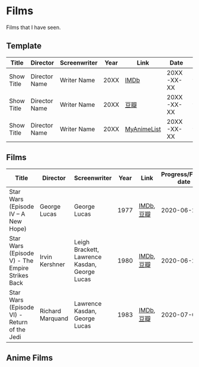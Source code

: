 # Films

Films that I have seen.

## Template

| Title | Director | Screenwriter | Year | Link | Date | Rating | Review |
|------------|-------------|--------------|------|-------|-------|--------|--------|
| Show Title | Director Name | Writer Name | 20XX | [IMDb](#) | 20XX-XX-XX | ★★★☆☆ |[🔗](#) |
| Show Title | Director Name | Writer Name | 20XX | [豆瓣](#) | 20XX-XX-XX | ★★★☆☆ |[🔗](#) |
| Show Title | Director Name | Writer Name | 20XX | [MyAnimeList](#) | 20XX-XX-XX | ★★★★☆ |[🔗](#) |

## Films

| Title | Director | Screenwriter | Year | Link | Progress/Finish date | Rating | Review |
|------------|-------------|--------------|------|-------|-------|--------|--------|
| Star Wars (Episode IV – A New Hope) | George Lucas | George Lucas | 1977 | [IMDb](https://www.imdb.com/title/tt0076759/), [豆瓣](https://movie.douban.com/subject/1293838/) | 2020-06-21 | ★★★☆☆ | |
| Star Wars (Episode V) - The Empire Strikes Back |  Irvin Kershner |  Leigh Brackett, Lawrence Kasdan, George Lucas | 1980 | [IMDb](https://www.imdb.com/title/tt0080684/), [豆瓣](https://movie.douban.com/subject/1296528/) | 2020-06-22 | ★★★★☆ | |
| Star Wars (Episode VI) - Return of the Jedi | Richard Marquand | Lawrence Kasdan, George Lucas | 1983 | [IMDb](https://www.imdb.com/title/tt0086190/), [豆瓣](https://movie.douban.com/subject/1297151/) | 2020-07-03 | ★★★★☆ | |

## Anime Films
